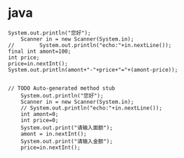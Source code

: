 # java
    System.out.println("您好");
        Scanner in = new Scanner(System.in);
    //        System.out.println("echo:"+in.nextLine());
    final int amont=100;
    int price;
    price=in.nextInt();
    System.out.println(amont+"-"+price+"="+(amont-price)); 
    
    
    // TODO Auto-generated method stub
        System.out.println("您好");
        Scanner in = new Scanner(System.in);
        // System.out.println("echo:"+in.nextLine());
        int amont=0;
        int price=0;
        System.out.print("请输入面额");
        amont = in.nextInt();
        System.out.print("请输入金额");
        price=in.nextInt();
    
